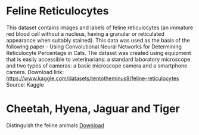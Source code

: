 # Feline Reticulocytes
This dataset contains images and labels of feline reticulocytes (an immature red blood cell without a nucleus, having a granular or reticulated appearance when suitably stained). This data was used as the basis of the following paper - Using Convolutional Neural Networks for Determining Reticulocyte Percentage in Cats. The dataset was created using equipment that is easily accessible to veterinarians: a standard laboratory microscope and two types of cameras: a basic microscope camera and a smartphone camera.
Download link: https://www.kaggle.com/datasets/tentotheminus9/feline-reticulocytes
Source: Kaggle

# Cheetah, Hyena, Jaguar and Tiger
Distinguish the feline animals
[Download](https://www.kaggle.com/datasets/iluvchicken/cheetah-jaguar-and-tiger)